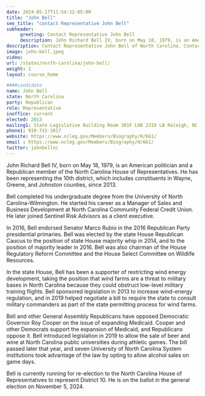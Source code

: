 ```yaml
---
date: 2024-05-17T11:54:12-05:00
title: "John Bell"
seo_title: "contact Representative John Bell"
subheader:
     greeting: Contact Representative John Bell
     description: John Richard Bell IV, born on May 18, 1979, is an American politician and a Republican member of the North Carolina House of Representatives. He has been representing the 10th district, which includes constituents in Wayne, Greene, and Johnston counties, since 2013.
description: Contact Representative John Bell of North Carolina. Contact information for John Bell includes email address, phone number, and mailing address.
image: john-bell.jpeg
video:
url: /states/north-carolina/john-bell/
weight: 1
layout: course_home

####candidate
name: John Bell
state: North Carolina
party: Republican
role: Representative
inoffice: current
elected: 2013
mailing1: State Legislative Building Room 301F LOB 2319 LB Raleigh, NC 27601-1096
phone1: 919-715-3017
website: https://www.ncleg.gov/Members/Biography/H/661/
email : https://www.ncleg.gov/Members/Biography/H/661/
twitter: johnbellnc
---
```

John Richard Bell IV, born on May 18, 1979, is an American politician and a Republican member of the North Carolina House of Representatives. He has been representing the 10th district, which includes constituents in Wayne, Greene, and Johnston counties, since 2013.

Bell completed his undergraduate degree from the University of North Carolina-Wilmington. He started his career as a Manager of Sales and Business Development at North Carolina Community Federal Credit Union. He later joined Sentinel Risk Advisors as a client executive.

In 2016, Bell endorsed Senator Marco Rubio in the 2016 Republican Party presidential primaries. Bell was elected by the state House Republican Caucus to the position of state House majority whip in 2014, and to the position of majority leader in 2016. Bell was also chairman of the House Regulatory Reform Committee and the House Select Committee on Wildlife Resources.

In the state House, Bell has been a supporter of restricting wind energy development, taking the position that wind farms are a threat to military bases in North Carolina because they could obstruct low-level military training flights. Bell sponsored legislation in 2013 to increase wind-energy regulation, and in 2019 helped negotiate a bill to require the state to consult military commanders as part of the state permitting process for wind farms.

Bell and other General Assembly Republicans have opposed Democratic Governor Roy Cooper on the issue of expanding Medicaid. Cooper and other Democrats support the expansion of Medicaid, and Republicans oppose it. Bell introduced legislation in 2019 to allow the sale of beer and wine at North Carolina public universities during athletic games. The bill passed later that year, and seven University of North Carolina System institutions took advantage of the law by opting to allow alcohol sales on game days.

Bell is currently running for re-election to the North Carolina House of Representatives to represent District 10. He is on the ballot in the general election on November 5, 2024.

